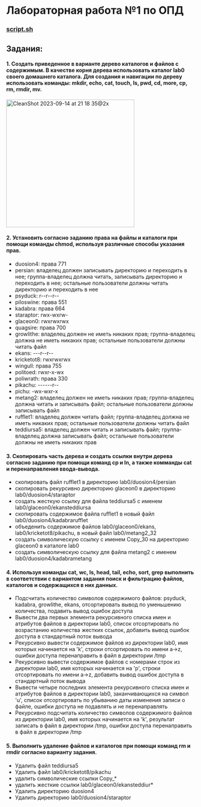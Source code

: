 # Лабораторная работа №1 по ОПД

### [script.sh](script.sh)
## Задания:

#### 1. Создать приведенное в варианте дерево каталогов и файлов с содержимым. В качестве корня дерева использовать каталог lab0 своего домашнего каталога. Для создания и навигации по дереву использовать команды: mkdir, echo, cat, touch, ls, pwd, cd, more, cp, rm, rmdir, mv.
<img width="341" alt="CleanShot 2023-09-14 at 21 18 35@2x" src="https://github.com/programmer-soul/OPD/assets/144946082/27b2d8e7-77c9-43d4-a009-70504437d994">

#### 2. Установить согласно заданию права на файлы и каталоги при помощи команды chmod, используя различные способы указания прав.
- duosion4: права 771
- persian: владелец должен записывать директорию и переходить в нее; группа-владелец должна читать, записывать директорию и переходить в нее; остальные пользователи должны читать директорию и переходить в нее
- psyduck: r--r--r--
- piloswine: права 551
- kadabra: права 664
- staraptor: rwx-wxrw-
- glaceon0: rwxrwxrwx
- quagsire: права 700
- growlithe: владелец должен не иметь никаких прав; группа-владелец должна не иметь никаких прав; остальные пользователи должны читать файл
- ekans: ---r--r--
- kricketot8: rwxrwxrwx
- wingull: права 755
- politoed: rwxr-x-wx
- poliwrath: права 330
- pikachu: ------r--
- pichu: -wx-wxr-x
- metang2: владелец должен не иметь никаких прав; группа-владелец должна читать и записывать файл; остальные пользователи должны записывать файл
- rufflet1: владелец должен читать файл; группа-владелец должна не иметь никаких прав; остальные пользователи должны читать файл
- teddiursa5: владелец должен читать и записывать файл; группа-владелец должна записывать файл; остальные пользователи должны не иметь никаких прав

#### 3. Скопировать часть дерева и создать ссылки внутри дерева согласно заданию при помощи команд cp и ln, а также комманды cat и перенаправления ввода-вывода.
- скопировать файл rufflet1 в директорию lab0/duosion4/persian
- скопировать рекурсивно директорию glaceon0 в директорию lab0/duosion4/staraptor
- cоздать жесткую ссылку для файла teddiursa5 с именем lab0/glaceon0/ekansteddiursa
- скопировать содержимое файла rufflet1 в новый файл lab0/duosion4/kadabrarufflet
- объеденить содержимое файлов lab0/glaceon0/ekans, lab0/kricketot8/pikachu, в новый файл lab0/metang2_32
- создать символическую ссылку c именем Copy_30 на директорию glaceon0 в каталоге lab0
- cоздать символическую ссылку для файла metang2 с именем lab0/duosion4/kadabrametang

#### 4. Используя команды cat, wc, ls, head, tail, echo, sort, grep выполнить в соответствии с вариантом задания поиск и фильтрацию файлов, каталогов и содержащихся в них данных.
- Подсчитать количество символов содержимого файлов: psyduck, kadabra, growlithe, ekans, отсортировать вывод по уменьшению количества, подавить вывод ошибок доступа
- Вывести два первых элемента рекурсивного списка имен и атрибутов файлов в директории lab0, список отсортировать по возрастанию количества жестких ссылок, добавить вывод ошибок доступа в стандартный поток вывода
- Рекурсивно вывести содержимое файлов из директории lab0, имя которых начинается на 'k', строки отсортировать по имени a->z, ошибки доступа перенаправить в файл в директории /tmp
- Рекурсивно вывести содержимое файлов с номерами строк из директории lab0, имя которых начинается на 'p', строки отсортировать по имени a->z, добавить вывод ошибок доступа в стандартный поток вывода
- Вывести четыре последних элемента рекурсивного списка имен и атрибутов файлов в директории lab0, заканчивающихся на символ 'u', список отсортировать по убыванию даты изменения записи о файле, ошибки доступа не подавлять и не перенаправлять
- Рекурсивно подсчитать количество символов содержимого файлов из директории lab0, имя которых начинается на 'k', результат записать в файл в директории /tmp, ошибки доступа перенаправить в файл в директории /tmp

#### 5. Выполнить удаление файлов и каталогов при помощи команд rm и rmdir согласно варианту задания.
- Удалить файл teddiursa5
- Удалить файл lab0/kricketot8/pikachu
- удалить символические ссылки Copy_*
- удалить жесткие ссылки lab0/glaceon0/ekansteddiur*
- Удалить директорию duosion4
- Удалить директорию lab0/duosion4/staraptor
